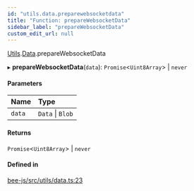 ```yaml
---
id: "utils.data.preparewebsocketdata"
title: "Function: prepareWebsocketData"
sidebar_label: "prepareWebsocketData"
custom_edit_url: null
---
```


[Utils](../modules/utils.md).[Data](../modules/utils.data.md).prepareWebsocketData

▸ **prepareWebsocketData**(`data`): `Promise`<`Uint8Array`\> \| `never`

#### Parameters

| Name | Type |
| :------ | :------ |
| `data` | `Data` \| `Blob` |

#### Returns

`Promise`<`Uint8Array`\> \| `never`

#### Defined in

[bee-js/src/utils/data.ts:23](https://github.com/ethersphere/bee-js/blob/74056cb/src/utils/data.ts#L23)
